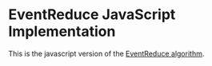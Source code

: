# EventReduce JavaScript Implementation

This is the javascript version of the [EventReduce algorithm](https://github.com/pubkey/event-reduce).
